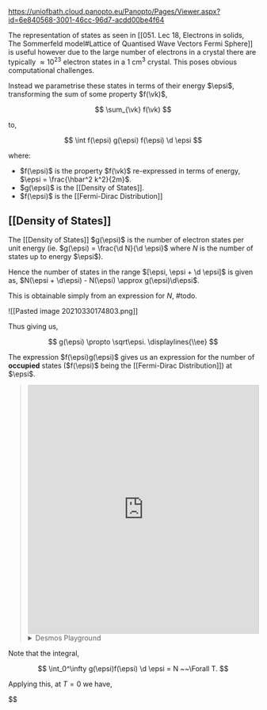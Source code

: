 https://uniofbath.cloud.panopto.eu/Panopto/Pages/Viewer.aspx?id=6e840568-3001-46cc-96d7-acdd00be4f64

The representation of states as seen in [[051. Lec 18, Electrons in solids, The Sommerfeld model#Lattice of Quantised Wave Vectors Fermi Sphere]] is useful however due to the large number of electrons in a crystal there are typically $\approx 10^{23}$ electron states in a $1~\mathrm{cm^3}$  crystal. This poses obvious computational challenges.

Instead we parametrise these states in terms of their energy $\epsi$, transforming the sum of some property $f(\vk)$,

$$
\sum_{\vk} f(\vk)
$$

to,

$$
\int f(\epsi) g(\epsi) f(\epsi) \d \epsi
$$

where:

- $f(\epsi)$ is the property $f(\vk)$ re-expressed in terms of energy, $\epsi = \frac{\hbar^2 k^2}{2m}$.
- $g(\epsi)$ is the [[Density of States]].
- $f(\epsi)$ is the [[Fermi-Dirac Distribution]]

## [[Density of States]]
The [[Density of States]] $g(\epsi)$ is the number of electron states per unit energy (ie. $g(\epsi) = \frac{\d N}{\d \epsi}$ where $N$ is the number of states up to energy $\epsi$).

Hence the number of states in the range $[\epsi, \epsi + \d \epsi]$ is given as, $N(\epsi + \d\epsi) - N(\epsi) \approx g(\epsi)\d\epsi$.

This is obtainable simply from an expression for $N$, #todo.

![[Pasted image 20210330174803.png]]

Thus giving us,

$$
g(\epsi) \propto \sqrt\epsi. \displaylines{\\ee}
$$

The expression $f(\epsi)g(\epsi)$ gives us an expression for the number of **occupied** states ($f(\epsi)$ being the [[Fermi-Dirac Distribution]]) at $\epsi$.

> <iframe src="https://www.desmos.com/calculator/t4ut2lqmwn?embed" width="100%" height="500px" style="border: 1px solid #ccc" frameborder=0></iframe>
> <details title="Hget">
> <summary>Desmos Playground</summary>
> <iframe src="https://www.desmos.com/calculator/cfmtvvjwvt" width="100%" height="500px" style="border: 1px solid #ccc" frameborder=0></iframe>
> </details>

Note that the integral,

$$
\int_0^\infty g(\epsi)f(\epsi) \d \epsi = N ~~\Forall T.
$$

Applying this, at $T = 0$ we have,

$$